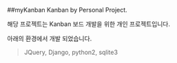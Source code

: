 ##myKanban
Kanban by Personal Project.

해당 프로젝트는 Kanban 보드 개발을 위한 개인 프로젝트입니다.

아래의 환경에서 개발 되었습니다.
>JQuery, Django, python2, sqlite3
